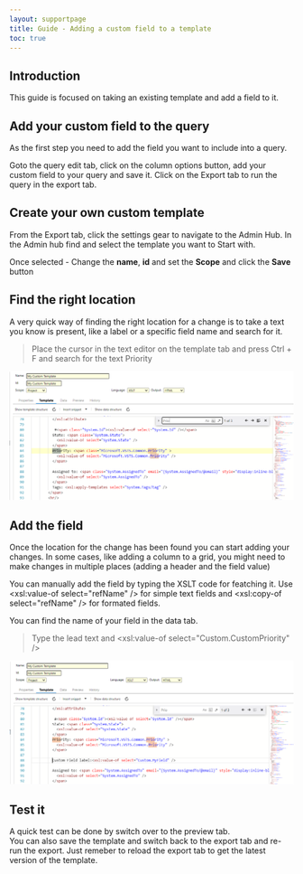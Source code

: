 ```yaml
---
layout: supportpage
title: Guide - Adding a custom field to a template
toc: true
---
```


## Introduction
This guide is focused on taking an existing template and add a field to it. 


## Add your custom field to the query 
As the first step you need to add the field you want to include into a query.

Goto the query edit tab, click on the column options button, add your custom field to your query and save it. 
Click on the Export tab to run the query in the export tab.


## Create your own custom template 
From the Export tab, click the settings gear to navigate to the Admin Hub. 
In the Admin hub find and select the template you want to Start with. 

Once selected - Change the **name**, **id**  and set the **Scope** and click the **Save** button 


## Find the right location 
A very quick way of finding the right location for a change is to take a text you know is present, like a label or a specific field name and search for it. 

>Place the cursor in the text editor on the template tab and press Ctrl + F and search for the text Priority 
<img src="./img/edit_template_find_place.png" /> 


## Add the field  
Once the location for the change has been found you can start adding your changes.  In some cases, like adding a column to a grid, you might need to make changes in multiple places (adding a header and the field value) 

You can manually add the field by typing the XSLT code for featching it. Use <xsl:value-of select="refName" /> for simple text fields and <xsl:copy-of select="refName" /> for formated fields.

You can find the name of your field in the data tab. 

>Type the lead text and <xsl:value-of select="Custom.CustomPriority" />
<img src="./img/edit_template_add_field.png" /> 


## Test it 
A quick test can be done by switch over to the preview tab.  
You can also save the template and switch back to the export tab and re-run the export. Just remeber to reload the export tab to get the latest version of the template. 



